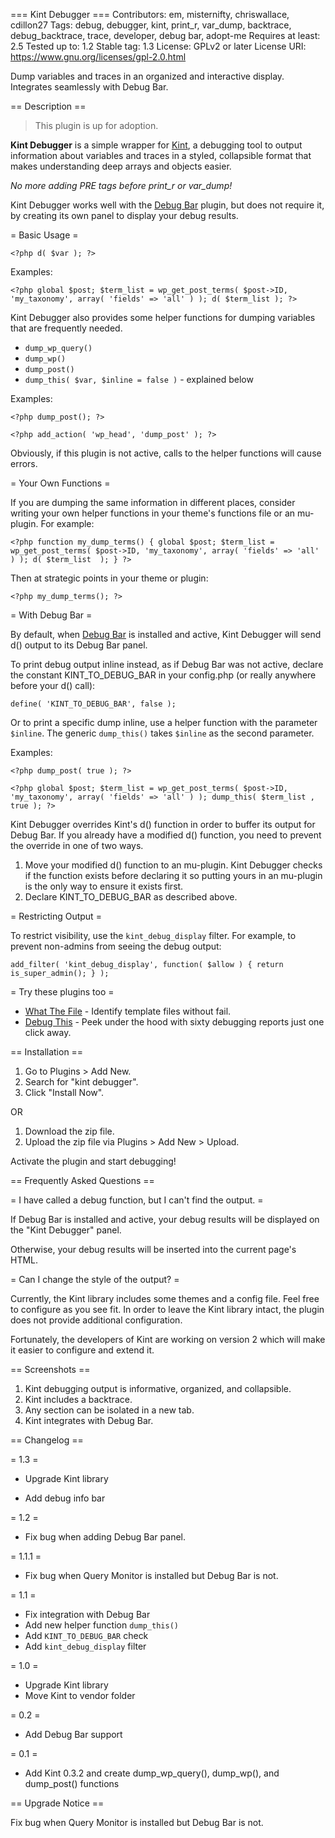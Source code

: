 === Kint Debugger ===
Contributors: em, misternifty, chriswallace, cdillon27
Tags: debug, debugger, kint, print_r, var_dump, backtrace, debug_backtrace, trace, developer, debug bar, adopt-me
Requires at least: 2.5
Tested up to: 1.2
Stable tag: 1.3
License: GPLv2 or later
License URI: https://www.gnu.org/licenses/gpl-2.0.html

Dump variables and traces in an organized and interactive display. Integrates seamlessly with Debug Bar.

== Description ==

> This plugin is up for adoption.

**Kint Debugger** is a simple wrapper for [Kint](https://github.com/raveren/kint), a debugging tool to output information about variables and traces in a styled, collapsible format that makes understanding deep arrays and objects easier.

*No more adding PRE tags before print_r or var_dump!*

Kint Debugger works well with the [Debug Bar](https://wordpress.org/plugins/debug-bar/) plugin, but does not require it, by creating its own panel to display your debug results.

= Basic Usage =

`<?php d( $var ); ?>`

Examples:

<?php global $post; d( $post ); ?>

`<?php
    global $post;
    $term_list = wp_get_post_terms( $post->ID, 'my_taxonomy', array( 'fields' => 'all' ) );
    d( $term_list );
?>`

Kint Debugger also provides some helper functions for dumping variables that are frequently needed.

* `dump_wp_query()`
* `dump_wp()`
* `dump_post()`
* `dump_this( $var, $inline = false )` - explained below

Examples:

`<?php dump_post(); ?>`

`<?php add_action( 'wp_head', 'dump_post' ); ?>`

Obviously, if this plugin is not active, calls to the helper functions will cause errors.

= Your Own Functions =

If you are dumping the same information in different places, consider writing your own helper functions in your theme's functions file or an mu-plugin. For example:

`<?php
function my_dump_terms() {
     global $post;
     $term_list = wp_get_post_terms( $post->ID, 'my_taxonomy', array( 'fields' => 'all' ) );
     d( $term_list  );
}
?>`

Then at strategic points in your theme or plugin:

`<?php my_dump_terms(); ?>`

= With Debug Bar =

By default, when [Debug Bar](https://wordpress.org/plugins/debug-bar/) is installed and active, Kint Debugger will send d() output to its Debug Bar panel.

To print debug output inline instead, as if Debug Bar was not active, declare the constant KINT_TO_DEBUG_BAR in your config.php (or really anywhere before your d() call):

`define( 'KINT_TO_DEBUG_BAR', false );`

Or to print a specific dump inline, use a helper function with the parameter `$inline`. The generic `dump_this()` takes `$inline` as the second parameter.

Examples:

`<?php dump_post( true ); ?>`

`<?php
    global $post;
    $term_list = wp_get_post_terms( $post->ID, 'my_taxonomy', array( 'fields' => 'all' ) );
    dump_this( $term_list , true );
?>`

Kint Debugger overrides Kint's d() function in order to buffer its output for Debug Bar. If you already have a modified d() function, you need to prevent the override in one of two ways.

1. Move your modified d() function to an mu-plugin. Kint Debugger checks if the function exists before declaring it so putting yours in an mu-plugin is the only way to ensure it exists first.
1. Declare KINT_TO_DEBUG_BAR as described above.

= Restricting Output =

To restrict visibility, use the `kint_debug_display` filter. For example, to prevent non-admins from seeing the debug output:

`add_filter( 'kint_debug_display', function( $allow ) { return is_super_admin(); } );`

= Try these plugins too =

* [What The File](https://wordpress.org/plugins/what-the-file/) - Identify template files without fail.
* [Debug This](https://wordpress.org/plugins/debug-this/) - Peek under the hood with sixty debugging reports just one click away.

== Installation ==

1. Go to Plugins > Add New.
1. Search for "kint debugger".
1. Click "Install Now".

OR

1. Download the zip file.
1. Upload the zip file via Plugins > Add New > Upload.

Activate the plugin and start debugging!

== Frequently Asked Questions ==

= I have called a debug function, but I can't find the output. =

If Debug Bar is installed and active, your debug results will be displayed on the "Kint Debugger" panel.

Otherwise, your debug results will be inserted into the current page's HTML.

= Can I change the style of the output? =

Currently, the Kint library includes some themes and a config file. Feel free to configure as you see fit. In order to leave the Kint library intact, the plugin does not provide additional configuration.

Fortunately, the developers of Kint are working on version 2 which will make it easier to configure and extend it.

== Screenshots ==

1. Kint debugging output is informative, organized, and collapsible.
2. Kint includes a backtrace.
3. Any section can be isolated in a new tab.
4. Kint integrates with Debug Bar.

== Changelog ==

= 1.3 =
* Upgrade Kint library
+ Add debug info bar

= 1.2 =
* Fix bug when adding Debug Bar panel.

= 1.1.1 =
* Fix bug when Query Monitor is installed but Debug Bar is not.

= 1.1 =
* Fix integration with Debug Bar
* Add new helper function `dump_this()`
* Add `KINT_TO_DEBUG_BAR` check
* Add `kint_debug_display` filter

= 1.0 =
* Upgrade Kint library
* Move Kint to vendor folder

= 0.2 =
* Add Debug Bar support

= 0.1 =
* Add Kint 0.3.2 and create dump_wp_query(), dump_wp(), and dump_post() functions

== Upgrade Notice ==

Fix bug when Query Monitor is installed but Debug Bar is not.

